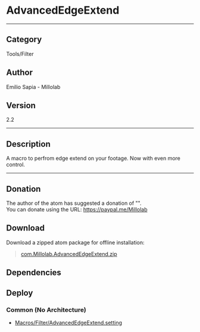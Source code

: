 # AdvancedEdgeExtend
___

## Category
Tools/Filter

## Author
Emilio Sapia - Millolab

## Version
2.2

___

## Description
<p>A macro to perfrom edge extend on your footage. Now with even more control.</p>




___

## Donation
The author of the atom has suggested a donation of "".  
You can donate using the URL: <a href="https://paypal.me/Millolab">https://paypal.me/Millolab</a>
## Download

Download a zipped atom package for offline installation:
> [com.Millolab.AdvancedEdgeExtend.zip](https://gitlab.com/WeSuckLess/Reactor/-/archive/master/Reactor-master.zip?path=Atoms/com.Millolab.AdvancedEdgeExtend)  

## Dependencies

## Deploy

### Common (No Architecture)

<ul>
<li><a href="https://gitlab.com/WeSuckLess/Reactor/-/blob/master/Atoms/com.Millolab.AdvancedEdgeExtend/Macros/Filter/AdvancedEdgeExtend.setting?ref_type=heads">Macros/Filter/AdvancedEdgeExtend.setting</a></li>
</ul>
